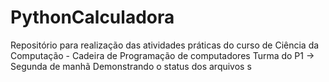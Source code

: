 # PythonCalculadora

Repositório para realização das atividades práticas do curso de Ciência da Computação - Cadeira de Programação de computadores
Turma do P1 -> Segunda de manhã
Demonstrando o status dos arquivos
s